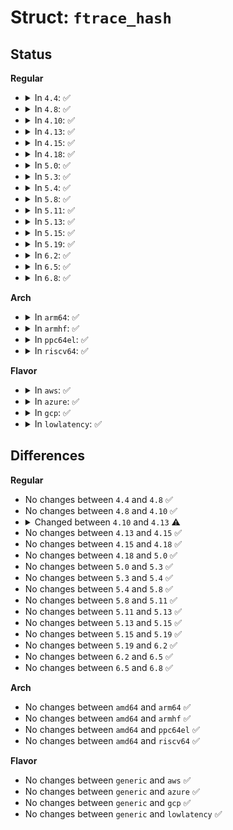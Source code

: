 # Struct: <code>ftrace_hash</code>

## Status
<b>Regular</b>
<ul>
<li>
<details>
<summary>In <code>4.4</code>: ✅</summary>

```c
struct ftrace_hash {
    long unsigned int size_bits;
    struct hlist_head *buckets;
    long unsigned int count;
    struct callback_head rcu;
};
```
</details>
</li>
<li>
<details>
<summary>In <code>4.8</code>: ✅</summary>

```c
struct ftrace_hash {
    long unsigned int size_bits;
    struct hlist_head *buckets;
    long unsigned int count;
    struct callback_head rcu;
};
```
</details>
</li>
<li>
<details>
<summary>In <code>4.10</code>: ✅</summary>

```c
struct ftrace_hash {
    long unsigned int size_bits;
    struct hlist_head *buckets;
    long unsigned int count;
    struct callback_head rcu;
};
```
</details>
</li>
<li>
<details>
<summary>In <code>4.13</code>: ✅</summary>

```c
struct ftrace_hash {
    long unsigned int size_bits;
    struct hlist_head *buckets;
    long unsigned int count;
    long unsigned int flags;
    struct callback_head rcu;
};
```
</details>
</li>
<li>
<details>
<summary>In <code>4.15</code>: ✅</summary>

```c
struct ftrace_hash {
    long unsigned int size_bits;
    struct hlist_head *buckets;
    long unsigned int count;
    long unsigned int flags;
    struct callback_head rcu;
};
```
</details>
</li>
<li>
<details>
<summary>In <code>4.18</code>: ✅</summary>

```c
struct ftrace_hash {
    long unsigned int size_bits;
    struct hlist_head *buckets;
    long unsigned int count;
    long unsigned int flags;
    struct callback_head rcu;
};
```
</details>
</li>
<li>
<details>
<summary>In <code>5.0</code>: ✅</summary>

```c
struct ftrace_hash {
    long unsigned int size_bits;
    struct hlist_head *buckets;
    long unsigned int count;
    long unsigned int flags;
    struct callback_head rcu;
};
```
</details>
</li>
<li>
<details>
<summary>In <code>5.3</code>: ✅</summary>

```c
struct ftrace_hash {
    long unsigned int size_bits;
    struct hlist_head *buckets;
    long unsigned int count;
    long unsigned int flags;
    struct callback_head rcu;
};
```
</details>
</li>
<li>
<details>
<summary>In <code>5.4</code>: ✅</summary>

```c
struct ftrace_hash {
    long unsigned int size_bits;
    struct hlist_head *buckets;
    long unsigned int count;
    long unsigned int flags;
    struct callback_head rcu;
};
```
</details>
</li>
<li>
<details>
<summary>In <code>5.8</code>: ✅</summary>

```c
struct ftrace_hash {
    long unsigned int size_bits;
    struct hlist_head *buckets;
    long unsigned int count;
    long unsigned int flags;
    struct callback_head rcu;
};
```
</details>
</li>
<li>
<details>
<summary>In <code>5.11</code>: ✅</summary>

```c
struct ftrace_hash {
    long unsigned int size_bits;
    struct hlist_head *buckets;
    long unsigned int count;
    long unsigned int flags;
    struct callback_head rcu;
};
```
</details>
</li>
<li>
<details>
<summary>In <code>5.13</code>: ✅</summary>

```c
struct ftrace_hash {
    long unsigned int size_bits;
    struct hlist_head *buckets;
    long unsigned int count;
    long unsigned int flags;
    struct callback_head rcu;
};
```
</details>
</li>
<li>
<details>
<summary>In <code>5.15</code>: ✅</summary>

```c
struct ftrace_hash {
    long unsigned int size_bits;
    struct hlist_head *buckets;
    long unsigned int count;
    long unsigned int flags;
    struct callback_head rcu;
};
```
</details>
</li>
<li>
<details>
<summary>In <code>5.19</code>: ✅</summary>

```c
struct ftrace_hash {
    long unsigned int size_bits;
    struct hlist_head *buckets;
    long unsigned int count;
    long unsigned int flags;
    struct callback_head rcu;
};
```
</details>
</li>
<li>
<details>
<summary>In <code>6.2</code>: ✅</summary>

```c
struct ftrace_hash {
    long unsigned int size_bits;
    struct hlist_head *buckets;
    long unsigned int count;
    long unsigned int flags;
    struct callback_head rcu;
};
```
</details>
</li>
<li>
<details>
<summary>In <code>6.5</code>: ✅</summary>

```c
struct ftrace_hash {
    long unsigned int size_bits;
    struct hlist_head *buckets;
    long unsigned int count;
    long unsigned int flags;
    struct callback_head rcu;
};
```
</details>
</li>
<li>
<details>
<summary>In <code>6.8</code>: ✅</summary>

```c
struct ftrace_hash {
    long unsigned int size_bits;
    struct hlist_head *buckets;
    long unsigned int count;
    long unsigned int flags;
    struct callback_head rcu;
};
```
</details>
</li>
</ul>
<b>Arch</b>
<ul>
<li>
<details>
<summary>In <code>arm64</code>: ✅</summary>

```c
struct ftrace_hash {
    long unsigned int size_bits;
    struct hlist_head *buckets;
    long unsigned int count;
    long unsigned int flags;
    struct callback_head rcu;
};
```
</details>
</li>
<li>
<details>
<summary>In <code>armhf</code>: ✅</summary>

```c
struct ftrace_hash {
    long unsigned int size_bits;
    struct hlist_head *buckets;
    long unsigned int count;
    long unsigned int flags;
    struct callback_head rcu;
};
```
</details>
</li>
<li>
<details>
<summary>In <code>ppc64el</code>: ✅</summary>

```c
struct ftrace_hash {
    long unsigned int size_bits;
    struct hlist_head *buckets;
    long unsigned int count;
    long unsigned int flags;
    struct callback_head rcu;
};
```
</details>
</li>
<li>
<details>
<summary>In <code>riscv64</code>: ✅</summary>

```c
struct ftrace_hash {
    long unsigned int size_bits;
    struct hlist_head *buckets;
    long unsigned int count;
    long unsigned int flags;
    struct callback_head rcu;
};
```
</details>
</li>
</ul>
<b>Flavor</b>
<ul>
<li>
<details>
<summary>In <code>aws</code>: ✅</summary>

```c
struct ftrace_hash {
    long unsigned int size_bits;
    struct hlist_head *buckets;
    long unsigned int count;
    long unsigned int flags;
    struct callback_head rcu;
};
```
</details>
</li>
<li>
<details>
<summary>In <code>azure</code>: ✅</summary>

```c
struct ftrace_hash {
    long unsigned int size_bits;
    struct hlist_head *buckets;
    long unsigned int count;
    long unsigned int flags;
    struct callback_head rcu;
};
```
</details>
</li>
<li>
<details>
<summary>In <code>gcp</code>: ✅</summary>

```c
struct ftrace_hash {
    long unsigned int size_bits;
    struct hlist_head *buckets;
    long unsigned int count;
    long unsigned int flags;
    struct callback_head rcu;
};
```
</details>
</li>
<li>
<details>
<summary>In <code>lowlatency</code>: ✅</summary>

```c
struct ftrace_hash {
    long unsigned int size_bits;
    struct hlist_head *buckets;
    long unsigned int count;
    long unsigned int flags;
    struct callback_head rcu;
};
```
</details>
</li>
</ul>

## Differences
<b>Regular</b>
<ul>
<li>
No changes between <code>4.4</code> and <code>4.8</code> ✅
</li>
<li>
No changes between <code>4.8</code> and <code>4.10</code> ✅
</li>
<li>
<details>
<summary>Changed between <code>4.10</code> and <code>4.13</code> ⚠️</summary>
<ul>
<li>
<b>Field added. </b>
<code>long unsigned int flags</code>
</li>
</ul>
</details>
</li>
<li>
No changes between <code>4.13</code> and <code>4.15</code> ✅
</li>
<li>
No changes between <code>4.15</code> and <code>4.18</code> ✅
</li>
<li>
No changes between <code>4.18</code> and <code>5.0</code> ✅
</li>
<li>
No changes between <code>5.0</code> and <code>5.3</code> ✅
</li>
<li>
No changes between <code>5.3</code> and <code>5.4</code> ✅
</li>
<li>
No changes between <code>5.4</code> and <code>5.8</code> ✅
</li>
<li>
No changes between <code>5.8</code> and <code>5.11</code> ✅
</li>
<li>
No changes between <code>5.11</code> and <code>5.13</code> ✅
</li>
<li>
No changes between <code>5.13</code> and <code>5.15</code> ✅
</li>
<li>
No changes between <code>5.15</code> and <code>5.19</code> ✅
</li>
<li>
No changes between <code>5.19</code> and <code>6.2</code> ✅
</li>
<li>
No changes between <code>6.2</code> and <code>6.5</code> ✅
</li>
<li>
No changes between <code>6.5</code> and <code>6.8</code> ✅
</li>
</ul>
<b>Arch</b>
<ul>
<li>
No changes between <code>amd64</code> and <code>arm64</code> ✅
</li>
<li>
No changes between <code>amd64</code> and <code>armhf</code> ✅
</li>
<li>
No changes between <code>amd64</code> and <code>ppc64el</code> ✅
</li>
<li>
No changes between <code>amd64</code> and <code>riscv64</code> ✅
</li>
</ul>
<b>Flavor</b>
<ul>
<li>
No changes between <code>generic</code> and <code>aws</code> ✅
</li>
<li>
No changes between <code>generic</code> and <code>azure</code> ✅
</li>
<li>
No changes between <code>generic</code> and <code>gcp</code> ✅
</li>
<li>
No changes between <code>generic</code> and <code>lowlatency</code> ✅
</li>
</ul>
